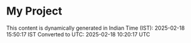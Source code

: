 # My Project

This content is dynamically generated in Indian Time (IST): 2025-02-18 15:50:17 IST
Converted to UTC: 2025-02-18 10:20:17 UTC

